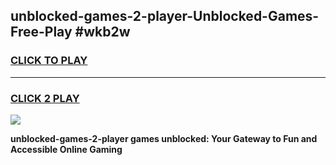 
## unblocked-games-2-player-Unblocked-Games-Free-Play #wkb2w
<h3>
<a href="https://us.freeplayer.one?title=unblocked-games-2-player&ref=9M">CLICK TO PLAY</a></h3>
<hr>

<h3>
<a href="https://us.freeplayer.one?title=unblocked-games-2-player&ref=9M">CLICK 2 PLAY</a>
  
</h3>

<a href="https://us.freeplayer.one?title=unblocked-games-2-player&ref=9M"><img src="https://clearcache.store/games.png"></a>


**unblocked-games-2-player games unblocked: Your Gateway to Fun and Accessible Online Gaming**

